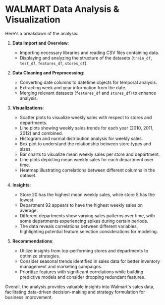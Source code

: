 # **WALMART Data Analysis & Visualization**

Here's a breakdown of the analysis:

1. **Data Import and Overview**:
   - Importing necessary libraries and reading CSV files containing data.
   - Displaying and analyzing the structure of the datasets (`train_df`, `test_df`, `features_df`, `stores_df`).

2. **Data Cleaning and Preprocessing**:
   - Converting date columns to datetime objects for temporal analysis.
   - Extracting week and year information from the date.
   - Merging relevant datasets (`features_df` and `stores_df`) to enhance analysis.

3. **Visualizations**:
   - Scatter plots to visualize weekly sales with respect to stores and departments.
   - Line plots showing weekly sales trends for each year (2010, 2011, 2012) and combined.
   - Histogram and normal distribution analysis for weekly sales.
   - Box plot to understand the relationship between store types and sizes.
   - Bar charts to visualize mean weekly sales per store and department.
   - Line plots depicting mean weekly sales for each department over time.
   - Heatmap illustrating correlations between different columns in the dataset.

4. **Insights**:
   - Store 20 has the highest mean weekly sales, while store 5 has the lowest.
   - Department 92 appears to have the highest weekly sales on average.  
   - Different departments show varying sales patterns over time, with some departments experiencing spikes during certain periods.
   - The data reveals correlations between different variables, highlighting potential feature selection considerations for modeling.

5. **Recommendations**:
   - Utilize insights from top-performing stores and departments to optimize strategies.
   - Consider seasonal trends identified in sales data for better inventory management and marketing campaigns.
   - Prioritize features with significant correlations while building predictive models and consider dropping redundant features.

Overall, the analysis provides valuable insights into Walmart's sales data, facilitating data-driven decision-making and strategy formulation for business improvement.
